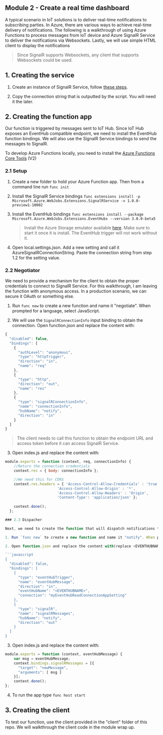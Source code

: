 ## Module 2 - Create a real time dashboard

A typical scenario in IoT solutions is to deliver real-time notifications to subscribing parties. In Azure, there are various ways to achieve real-time delivery of notifications. The following is a walkthrough of using Azure Functions to process messages from IoT device and Azure SignalR Service to deliver the notifications via Websockets. Lastly, we will use simple HTML client to display the notifications

>Since SignalR supports Websockets, any client that supports Websockets could be used.

## 1. Creating the service

1. Create an instance of SignalR Service, follow [these steps](  https://docs.microsoft.com/en-us/azure/azure-signalr/scripts/signalr-cli-create-service).

2. Copy the connection string that is outputted by the script. You will need it the later.

## 2. Creating the function app

Our function is triggered by messages sent to IoT Hub. Since IoT Hub exposes an EventHub compatible endpoint, we need to install the EventHub function bindings. We will also use the SignalR Service bindings to send the messages to SignalR. 

To develop Azure Functions locally, you need to install the  [Azure Functions Core Tools](https://github.com/Azure/azure-functions-core-tools) (V2)

### 2.1 Setup

1. Create a new folder to hold your Azure Function app. Then from a command line run `func init`
2. Install the SignalR Service bindings `func extensions install -p Microsoft.Azure.WebJobs.Extensions.SignalRService -v 1.0.0-preview1-10002`
3. Install the EventHub bindings `func extensions install --package Microsoft.Azure.WebJobs.Extensions.EventHubs --version 3.0.0-beta5`
   >Install the Azure Storage emulator available [here](https://docs.microsoft.com/en-us/azure/storage/common/storage-use-emulator). Make sure to start it once it is install. The EventHub trigger will not work without it.

4. Open local.settings.json. Add a new setting and call it AzureSignalRConnectionString. Paste the connection string from step 1.2 for the setting value.


### 2.2 Negotiator

We need to provide a mechanism for the client to obtain the proper credentials to connect to SignalR Service. For this walkthrough, I am leaving the function with anonymous access. In a production scenario, we can secure it  OAuth or something else. 

1. Run `func new` to create a new function and name it "negotiate". When prompted for a language, select JavaScript.
   
2. We will use the `SignalRConnectionInfo` input binding to obtain the connection. Open function.json and replace the content with:

```javascript
{
  "disabled": false,
  "bindings": [
    {
      "authLevel": "anonymous",
      "type": "httpTrigger",
      "direction": "in",
      "name": "req"
    },
    {
      "type": "http",
      "direction": "out",
      "name": "res"
    },
    {
      "type": "signalRConnectionInfo",
      "name": "connectionInfo",
      "hubName": "notify",
      "direction": "in"
    }
  ]
}
```  

> The client needs to call this function to obtain the endpoint URL and access token before it can access SignalR Service. 

3. Open index.js and replace the content with:

```javascript
module.exports = function (context, req, connectionInfo) {
    //Return the connection credentials
    context.res = { body: connectionInfo };

    //We need this for CORS
    context.res.headers = { 'Access-Control-Allow-Credentials' : 'true', 
                        'Access-Control-Allow-Origin' : '*', 
                        'Access-Control-Allow-Headers' : 'Origin',
                        'Content-Type': 'application/json' };
                        
    context.done();
  };

### 2.3 Dispacher

Next, we need to create the function that will dispatch notifications to SignalR Service. One of the many advantages of using SignalR Service in a serverless faction is that we don't need to create a Hub. Instead, the Azure Function will use the SignalR Service output binding to push new messages.

1. Run `func new` to create a new function and name it "notify". When prompted for a language, select JavaScript.

2. Open function.json and replace the content with(replace <EVENTHUBNAME> with your own value):

```javascript
{
  "disabled": false,
  "bindings": [
    {
      "type": "eventHubTrigger",
      "name": "eventHubMessage",
      "direction": "in",
      "eventHubName": "<EVENTHUBNAME>",
      "connection": "myEventHubReadConnectionAppSetting"
    },
    {
      "type": "signalR",
      "name": "signalRMessages",
      "hubName": "notify",
      "direction": "out"
    }
  ]
}
```

3. Open index.js and replace the content with: 

```javascript
module.exports = function (context, eventHubMessage) {
    var msg = eventHubMessage;
    context.bindings.signalRMessages = [{
      "target": "newMessage",
      "arguments": [ msg ]
    }];
    context.done();
};
```

4. To run the app type ``` func host start ```


## 3. Creating the client
To test our function, use the client provided in the "client" folder of this repo. We will walkthrough the client code in the module wrap up.
```